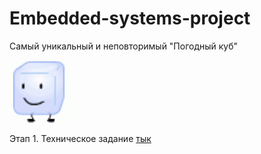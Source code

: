 # Embedded-systems-project
Самый уникальный и неповторимый "Погодный куб"

![куб](https://github.com/MortuusHaron/Embedded-systems-project/blob/main/ice-cube.gif)

Этап 1. Техническое задание [тык](https://github.com/MortuusHaron/Embedded-systems-project/blob/main/ТЗ%20ВсС.md)


